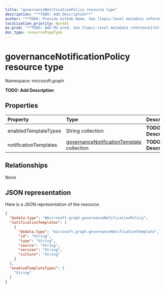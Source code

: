 ```yaml
---
title: "governanceNotificationPolicy resource type"
description: "**TODO: Add Description**"
author: "**TODO: Provide Github Name. See [topic-level metadata reference](https://msgo.azurewebsites.net/add/document/guidelines/metadata.html#topic-level-metadata)**"
localization_priority: Normal
ms.prod: "**TODO: Add MS prod. See [topic-level metadata reference](https://msgo.azurewebsites.net/add/document/guidelines/metadata.html#topic-level-metadata)**"
doc_type: resourcePageType
---
```


# governanceNotificationPolicy resource type


Namespace: microsoft.graph

**TODO: Add Description**

## Properties
|Property|Type|Description|
|:---|:---|:---|
|enabledTemplateTypes|String collection|**TODO: Add Description**|
|notificationTemplates|[governanceNotificationTemplate](../resources/governancenotificationtemplate.md) collection|**TODO: Add Description**|

## Relationships
None

## JSON representation
Here is a JSON representation of the resource.
<!-- {
  "blockType": "resource",
  "@odata.type": "microsoft.graph.governanceNotificationPolicy"
}
-->
``` json
{
  "@odata.type": "#microsoft.graph.governanceNotificationPolicy",
  "notificationTemplates": [
    {
      "@odata.type": "microsoft.graph.governanceNotificationTemplate",
      "id": "String",
      "type": "String",
      "source": "String",
      "version": "String",
      "culture": "String"
    }
  ],
  "enabledTemplateTypes": [
    "String"
  ]
}
```

